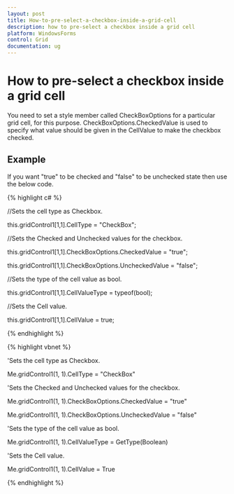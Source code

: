 ```yaml
---
layout: post
title: How-to-pre-select-a-checkbox-inside-a-grid-cell
description: how to pre-select a checkbox inside a grid cell
platform: WindowsForms
control: Grid
documentation: ug
---
```


# How to pre-select a checkbox inside a grid cell

You need to set a style member called CheckBoxOptions for a particular grid cell, for this purpose. CheckBoxOptions.CheckedValue is used to specify what value should be given in the CellValue to make the checkbox checked. 

## Example

If you want "true" to be checked and "false" to be unchecked state then use the below code.

{% highlight c# %}



//Sets the cell type as Checkbox.

this.gridControl1[1,1].CellType = "CheckBox"; 



//Sets the Checked and Unchecked values for the checkbox.

this.gridControl1[1,1].CheckBoxOptions.CheckedValue = "true"; 

this.gridControl1[1,1].CheckBoxOptions.UncheckedValue = "false"; 



//Sets the type of the cell value as bool.

this.gridControl1[1,1].CellValueType = typeof(bool); 



//Sets the Cell value.

this.gridControl1[1,1].CellValue = true;

{% endhighlight  %}

{% highlight vbnet %}



'Sets the cell type as Checkbox.

Me.gridControl1(1, 1).CellType = "CheckBox" 



'Sets the Checked and Unchecked values for the checkbox.

Me.gridControl1(1, 1).CheckBoxOptions.CheckedValue = "true" 

Me.gridControl1(1, 1).CheckBoxOptions.UncheckedValue = "false" 



'Sets the type of the cell value as bool.

Me.gridControl1(1, 1).CellValueType = GetType(Boolean) 



'Sets the Cell value.

Me.gridControl1(1, 1).CellValue = True


{% endhighlight  %}
